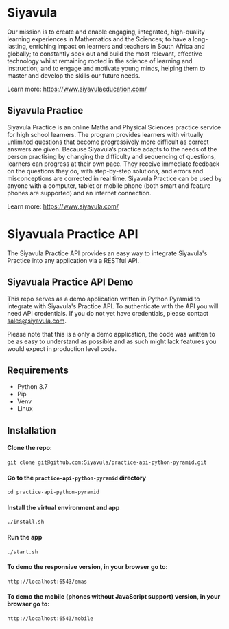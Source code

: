 # Siyavula
Our mission is to create and enable engaging, integrated, high-quality learning experiences in Mathematics and the Sciences; to have a long-lasting, enriching impact on learners and teachers in South Africa and globally; to constantly seek out and build the most relevant, effective technology whilst remaining rooted in the science of learning and instruction; and to engage and motivate young minds, helping them to master and develop the skills our future needs.

Learn more: https://www.siyavulaeducation.com/

## Siyavula Practice
Siyavula Practice is an online Maths and Physical Sciences practice service for high school learners. The program provides learners with virtually unlimited questions that become progressively more difficult as correct answers are given. Because Siyavula’s practice adapts to the needs of the person practising by changing the difficulty and sequencing of questions, learners can progress at their own pace. They receive immediate feedback on the questions they do, with step-by-step solutions, and errors and misconceptions are corrected in real time.  Siyavula Practice can be used by anyone with a computer, tablet or mobile phone (both smart and feature phones are supported) and an internet connection.

Learn more: https://www.siyavula.com/

# Siyavuala Practice API
The Siyavula Practice API provides an easy way to integrate Siyavula's Practice into any application via a RESTful API.

## Siyavuala Practice API Demo
This repo serves as a demo application written in Python Pyramid to integrate with Siyavula's Practice API.  To authenticate with the API you will need API credentials.  If you do not yet have credentials, please contact sales@siyavula.com.

Please note that this is a only a demo application, the code was written to be as easy to understand as possible and as such might lack features you would expect in production level code.

## Requirements
* Python 3.7
* Pip
* Venv
* Linux

## Installation
#### Clone the repo:
    git clone git@github.com:Siyavula/practice-api-python-pyramid.git
#### Go to the `practice-api-python-pyramid` directory
    cd practice-api-python-pyramid
#### Install the virtual environment and app
    ./install.sh
#### Run the app
    ./start.sh
#### To demo the responsive version, in your browser go to:
    http://localhost:6543/emas
#### To demo the mobile (phones without JavaScript support) version, in your browser go to:
    http://localhost:6543/mobile
